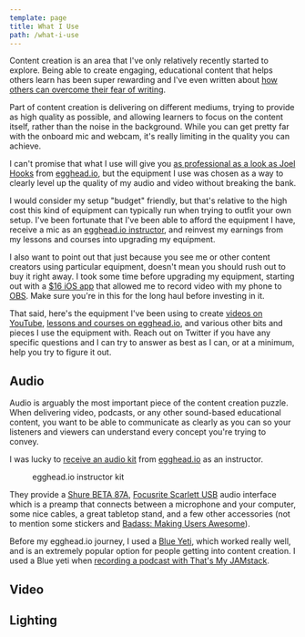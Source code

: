 ```yaml
---
template: page
title: What I Use
path: /what-i-use
---
```

Content creation is an area that I've only relatively recently started to explore. Being able to create engaging, educational content that helps others learn has been super rewarding and I've even written about [how others can overcome their fear of writing](https://www.colbyfayock.com/2020/04/overcoming-your-fear-of-writing-and-how-you-can-find-motivation/).

Part of content creation is delivering on different mediums, trying to provide as high quality as possible, and allowing learners to focus on the content itself, rather than the noise in the background. While you can get pretty far with the onboard mic and webcam, it's really limiting in the quality you can achieve.

I can't promise that what I use will give you [as professional as a look as Joel Hooks](https://joelhooks.com/dSLR-webcam-for-live-streaming) from [egghead.io](https://egghead.io/?af=atzgap), but the equipment I use was chosen as a way to clearly level up the quality of my audio and video without breaking the bank.

I would consider my setup "budget" friendly, but that's relative to the high cost this kind of equipment can typically run when trying to outfit your own setup. I've been fortunate that I've been able to afford the equipment I have, receive a mic as an [egghead.io instructor](https://egghead.io/instructors/colby-fayock?af=atzgap), and reinvest my earnings from my lessons and courses into upgrading my equipment.

I also want to point out that just because you see me or other content creators using particular equipment, doesn't mean you should rush out to buy it right away. I took some time before upgrading my equipment, starting out with a [$16 iOS app](https://obs.camera/) that allowed me to record video with my phone to [OBS](https://obsproject.com/). Make sure you're in this for the long haul before investing in it.

That said, here's the equipment I've been using to create [videos on YouTube](https://www.youtube.com/colbyfayock), [lessons and courses on egghead.io](https://egghead.io/instructors/colby-fayock?af=atzgap), and various other bits and pieces I use the equipment with. Reach out on Twitter if you have any specific questions and I can try to answer as best as I can, or at a minimum, help you try to figure it out.

## Audio

Audio is arguably the most important piece of the content creation puzzle. When delivering video, podcasts, or any other sound-based educational content, you want to be able to communicate as clearly as you can so your listeners and viewers can understand every concept you're trying to convey.

I was lucky to [receive an audio kit](https://twitter.com/colbyfayock/status/1277951605250428928) from [egghead.io](https://egghead.io/?af=atzgap) as an instructor.

<figure><img src="/assets/ebwynvewoaeyas9.jpeg" alt="" /><figcaption>egghead.io instructor kit</figcaption></figure>

They provide a [Shure BETA 87A](https://www.amazon.com/Shure-Supercardioid-Condenser-Microphone-Applications/dp/B0002BACBO/?tag=fay-uses-20), [Focusrite Scarlett USB](https://www.amazon.com/Focusrite-Scarlett-Audio-Interface-Tools/dp/B07QR6Z1JB/?tag=fay-uses-20) audio interface which is a preamp that connects between a microphone and your computer, some nice cables, a great tabletop stand, and a few other accessories (not to mention some stickers and [Badass: Making Users Awesome](https://www.amazon.com/Badass-Making-Awesome-Kathy-Sierra/dp/1491919019/?tag=fay-uses-20)).

Before my egghead.io journey, I used a [Blue Yeti](https://www.amazon.com/gp/product/B00N1YPXW2/?tag=fay-uses-20), which worked really well, and is an extremely popular option for people getting into content creation. I used a Blue yeti when [recording a podcast with That's My JAMstack](https://thatsmyjamstack.com/posts/colby-fayock/).

## Video

## Lighting